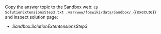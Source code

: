 Copy the answer topic to the Sandbox web: `cp SolutionExtensionsStep3.txt .var/www/foswiki/data/Sandbox/.`{{execute}}
and inspect solution page:

*   _Sandbox.SolutionExtentensionsStep3_